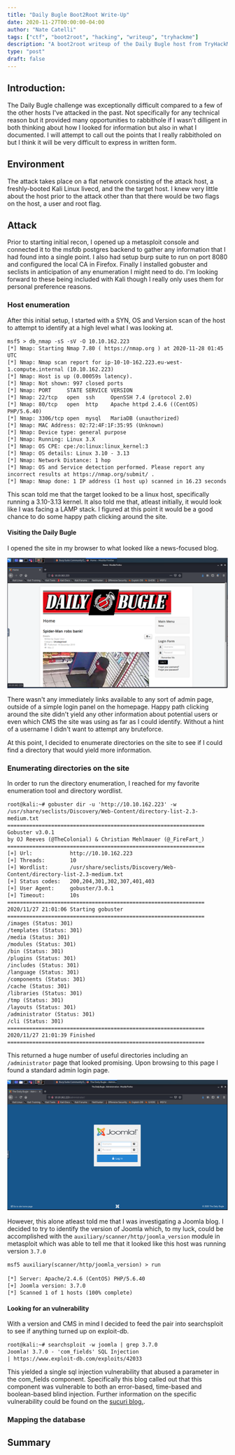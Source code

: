```yaml
---
title: "Daily Bugle Boot2Root Write-Up"
date: 2020-11-27T00:00:00-04:00
author: "Nate Catelli"
tags: ["ctf", "boot2root", "hacking", "writeup", "tryhackme"]
description: "A boot2root writeup of the Daily Bugle host from TryHackMe"
type: "post"
draft: false
---
```


## Introduction:
The Daily Bugle challenge was exceptionally difficult compared to a few of the other hosts I've attacked in the past. Not specifically for any technical reason but it provided many opportunities to rabbithole if I wasn't dilligent in both thinking about how I looked for information but also in what I documented. I will attempt to call out the points that I really rabbitholed on but I think it will be very difficult to express in written form.

## Environment
The attack takes place on a flat network consisting of the attack host, a freshly-booted Kali Linux livecd, and the the target host. I knew very little about the host prior to the attack other than that there would be two flags on the host, a user and root flag.

## Attack 
Prior to starting initial recon, I opened up a metasploit console and connected it to the msfdb postgres backend to gather any information that I had found into a single point. I also had setup burp suite to run on port 8080 and configured the local CA in Firefox. Finally I installed gobuster and seclists in anticipation of any enumeration I might need to do. I'm looking forward to these being included with Kali though I really only uses them for personal preference reasons.

### Host enumeration
After this initial setup, I started with a SYN, OS and Version scan of the host to attempt to identify at a high level what I was looking at.

```
msf5 > db_nmap -sS -sV -O 10.10.162.223
[*] Nmap: Starting Nmap 7.80 ( https://nmap.org ) at 2020-11-28 01:45 UTC
[*] Nmap: Nmap scan report for ip-10-10-162.223.eu-west-1.compute.internal (10.10.162.223)
[*] Nmap: Host is up (0.00059s latency).
[*] Nmap: Not shown: 997 closed ports
[*] Nmap: PORT     STATE SERVICE VERSION
[*] Nmap: 22/tcp   open  ssh     OpenSSH 7.4 (protocol 2.0)
[*] Nmap: 80/tcp   open  http    Apache httpd 2.4.6 ((CentOS) PHP/5.6.40)
[*] Nmap: 3306/tcp open  mysql   MariaDB (unauthorized)
[*] Nmap: MAC Address: 02:72:4F:1F:35:95 (Unknown)
[*] Nmap: Device type: general purpose
[*] Nmap: Running: Linux 3.X
[*] Nmap: OS CPE: cpe:/o:linux:linux_kernel:3
[*] Nmap: OS details: Linux 3.10 - 3.13
[*] Nmap: Network Distance: 1 hop
[*] Nmap: OS and Service detection performed. Please report any incorrect results at https://nmap.org/submit/ .
[*] Nmap: Nmap done: 1 IP address (1 host up) scanned in 16.23 seconds
```

This scan told me that the target looked to be a linux host, specifically running a 3.10-3.13 kernel. It also told me that, atleast initially, it would look like I was facing a LAMP stack. I figured at this point it would be a good chance to do some happy path clicking around the site.

#### Visiting the Daily Bugle
I opened the site in my browser to what looked like a news-focused blog.

![daily index](/img/daily_bugle_http_index.png)

There wasn't any immediately links available to any sort of admin page, outside of a simple login panel on the homepage. Happy path clicking around the site didn't yield any other information about potential users or even which CMS the site was using as far as I could identify. Without a hint of a username I didn't want to attempt any bruteforce.

At this point, I decided to enumerate directories on the site to see if I could find a directory that would yield more information.

### Enumerating directories on the site
In order to run the directory enumeration, I reached for my favorite enumeration tool and directory wordlist.

```
root@kali:~# gobuster dir -u 'http://10.10.162.223' -w /usr/share/seclists/Discovery/Web-Content/directory-list-2.3-medium.txt 
===============================================================
Gobuster v3.0.1
by OJ Reeves (@TheColonial) & Christian Mehlmauer (@_FireFart_)
===============================================================
[+] Url:            http://10.10.162.223
[+] Threads:        10
[+] Wordlist:       /usr/share/seclists/Discovery/Web-Content/directory-list-2.3-medium.txt
[+] Status codes:   200,204,301,302,307,401,403
[+] User Agent:     gobuster/3.0.1
[+] Timeout:        10s
===============================================================
2020/11/27 21:01:06 Starting gobuster
===============================================================
/images (Status: 301)
/templates (Status: 301)
/media (Status: 301)
/modules (Status: 301)
/bin (Status: 301)
/plugins (Status: 301)
/includes (Status: 301)
/language (Status: 301)
/components (Status: 301)
/cache (Status: 301)
/libraries (Status: 301)
/tmp (Status: 301)
/layouts (Status: 301)
/administrator (Status: 301)
/cli (Status: 301)
===============================================================
2020/11/27 21:01:39 Finished
===============================================================
```

This returned a huge number of useful directories including an `/administrator` page that looked promising. Upon browsing to this page I found a standard admin login page.

![daily administrator page](/img/daily_bugle_http_administrator.png)

However, this alone atleast told me that I was investigating a Joomla blog. I decided to try to identify the version of Joomla which, to my luck, could be accomplished with the `auxiliary/scanner/http/joomla_version` module in metasploit which was able to tell me that it looked like this host was running version `3.7.0`

```
msf5 auxiliary(scanner/http/joomla_version) > run

[*] Server: Apache/2.4.6 (CentOS) PHP/5.6.40
[+] Joomla version: 3.7.0
[*] Scanned 1 of 1 hosts (100% complete)
```

#### Looking for an vulnerability
With a version and CMS in mind I decided to feed the pair into searchsploit to see if anything turned up on exploit-db.

```
root@kali:~# searchsploit -w joomla | grep 3.7.0
Joomla! 3.7.0 - 'com_fields' SQL Injection                                                                               | https://www.exploit-db.com/exploits/42033
```

This yielded a single sql injection vulnerability that abused a parameter in the com_fields component. Specifically this blog called out that this component was vulnerable to both an error-based, time-based and boolean-based blind injection. Further information on the specific vulnerability could be found on the [sucuri blog.](https://blog.sucuri.net/2017/05/sql-injection-vulnerability-joomla-3-7.html).

### Mapping the database

## Summary
